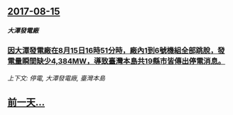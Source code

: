 ## [2017-08-15](/news/2017/08/15/index.md)

##### 大潭發電廠
### [因大潭發電廠在8月15日16時51分時，廠內1到6號機組全部跳脫，發電量瞬間缺少4,384MW，導致臺灣本島共19縣市皆傳出停電消息。 ](/news/2017/08/15/因大潭發電廠在8月15日16時51分時-廠內1到6號機組全部跳脫-發電量瞬間缺少4384MW-導致臺灣本島共19縣市皆.md)
_上下文: 停電, 大潭發電廠, 臺灣本島_

## [前一天...](/news/2017/08/14/index.md)

